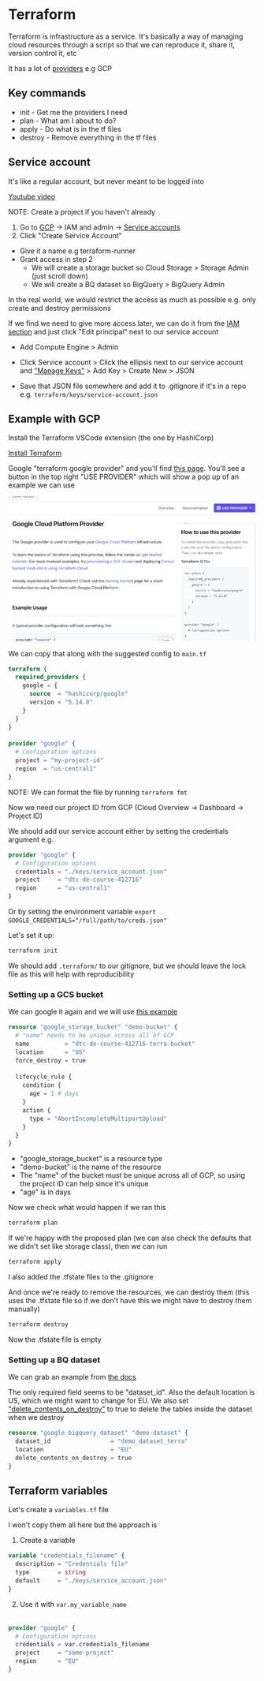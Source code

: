

# Terraform

Terraform is infrastructure as a service. It's basically a way of managing cloud resources through a script so that we can reproduce it, share it, version control it, etc

It has a lot of [providers](https://registry.terraform.io/browse/providers) e.g GCP

## Key commands

- init - Get me the providers I need
- plan - What am I about to do?
- apply - Do what is in the tf files
- destroy - Remove everything in the tf files

## Service account

It's like a regular account, but never meant to be logged into

[Youtube video](https://www.youtube.com/watch?v=Y2ux7gq3Z0o&list=PL3MmuxUbc_hJed7dXYoJw8DoCuVHhGEQb&index=12)

NOTE: Create a project if you haven't already

1. Go to [GCP](console.cloud.google.com) -> IAM and admin -> [Service accounts](https://console.cloud.google.com/iam-admin/serviceaccounts?organizationId=0&project=dtc-de-course-412716)
2. Click "Create Service Account"

- Give it a name e.g terraform-runner
- Grant access in step 2
  - We will create a storage bucket so Cloud Storage > Storage Admin (just scroll down)
  - We will create a BQ dataset so BigQuery > BigQuery Admin

In the real world, we would restrict the access as much as possible e.g. only create and destroy permissions

If we find we need to give more access later, we can do it from the [IAM section](https://console.cloud.google.com/iam-admin/iam?organizationId=0&project=dtc-de-course-412716) and just click "Edit principal" next to our service account

- Add Compute Engine > Admin

- Click Service account > Click the ellipsis next to our service account and ["Manage Keys"](https://console.cloud.google.com/iam-admin/serviceaccounts/details/102389994510037182928/keys?organizationId=0&project=dtc-de-course-412716) > Add Key > Create New > JSON

- Save that JSON file somewhere and add it to .gitignore if it's in a repo e.g. `terraform/keys/service-account.json`

## Example with GCP

Install the Terraform VSCode extension (the one by HashiCorp)

[Install Terraform](https://developer.hashicorp.com/terraform/tutorials/aws-get-started/install-cli)

Google "terraform google provider" and you'll find [this page](https://registry.terraform.io/providers/hashicorp/google/latest/docs#example-usage). You'll see a button in the top right "USE PROVIDER" which will show a pop up of an example we can use

![Terraform gcp config](screenshots/tf_gcp_provider.png)

We can copy that along with the suggested config to `main.tf`

```terraform
terraform {
  required_providers {
    google = {
      source  = "hashicorp/google"
      version = "5.14.0"
    }
  }
}

provider "google" {
  # Configuration options
  project = "my-project-id"
  region  = "us-central1"
}
```

NOTE: We can format the file by running `terraform fmt`

Now we need our project ID from GCP (Cloud Overview -> Dashboard -> Project ID)

We should add our service account either by setting the credentials argument e.g.

```terraform
provider "google" {
  # Configuration options
  credentials = "./keys/service_account.json"
  project     = "dtc-de-course-412716"
  region      = "us-central1"
}
```

Or by setting the environment variable `export GOOGLE_CREDENTIALS="/full/path/to/creds.json"`

Let's set it up:

```bash
terraform init
```

We should add `.terraform/` to our gitignore, but we should leave the lock file as this will help with reproducibility

### Setting up a GCS bucket

We can google it again and we will use [this example](https://registry.terraform.io/providers/hashicorp/google/latest/docs/resources/storage_bucket#example-usage---life-cycle-settings-for-storage-bucket-objects)

```terraform
resource "google_storage_bucket" "demo-bucket" {
  # "name" needs to be unique across all of GCP
  name          = "dtc-de-course-412716-terra-bucket"
  location      = "US"
  force_destroy = true

  lifecycle_rule {
    condition {
      age = 1 # days
    }
    action {
      type = "AbortIncompleteMultipartUpload"
    }
  }
}
```
- "google_storage_bucket" is a resource type
- "demo-bucket" is the name of the resource
- The "name" of the bucket must be unique across all of GCP, so using the project ID can help since it's unique
- "age" is in days

Now we check what would happen if we ran this

```bash
terraform plan
```

If we're happy with the proposed plan (we can also check the defaults that we didn't set like storage class), then we can run

```bash
terraform apply
```

I also added the .tfstate files to the .gitignore

And once we're ready to remove the resources, we can destroy them (this uses the .tfstate file so if we don't have this we might have to destroy them manually)

```bash
terraform destroy
```

Now the .tfstate file is empty

### Setting up a BQ dataset

We can grab an example from [the docs](https://registry.terraform.io/providers/hashicorp/google/latest/docs/resources/bigquery_dataset#example-usage---bigquery-dataset-basic)

The only required field seems to be "dataset_id". Also the default location is US, which we might want to change for EU. We also set ["delete_contents_on_destroy"](https://registry.terraform.io/providers/hashicorp/google/latest/docs/resources/bigquery_dataset#delete_contents_on_destroy) to true to delete the tables inside the dataset when we destroy

```terraform
resource "google_bigquery_dataset" "demo-dataset" {
  dataset_id                 = "demo_dataset_terra"
  location                   = "EU"
  delete_contents_on_destroy = true
}
```

## Terraform variables

Let's create a `variables.tf` file

I won't copy them all here but the approach is

1. Create a variable

```terraform
variable "credentials_filename" {
  description = "Credentials file"
  type        = string
  default     = "./keys/service_account.json"
}
```

2. Use it with `var.my_variable_name`

```terraform

provider "google" {
  # Configuration options
  credentials = var.credentials_filename
  project     = "some-project"
  region      = "EU"
}
```